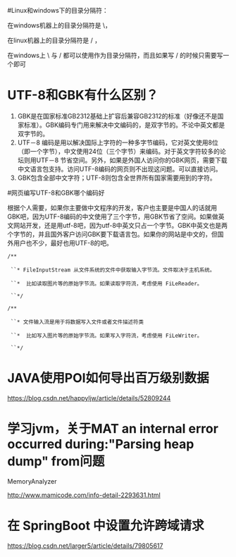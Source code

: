 #Linux和windows下的目录分隔符：

在windows机器上的目录分隔符是 \，

在linux机器上的目录分隔符是 / ，

在windows上 \ 与 / 都可以使用作为目录分隔符，而且如果写 / 的时候只需要写一个即可 



# UTF-8和GBK有什么区别？

1. GBK是在国家标准GB2312基础上扩容后兼容GB2312的标准（好像还不是国家标准）。GBK编码专门用来解决中文编码的，是双字节的。不论中英文都是双字节的。
2. UTF－8 编码是用以解决国际上字符的一种多字节编码，它对英文使用8位（即一个字节），中文使用24位（三个字节）来编码。对于英文字符较多的论坛则用UTF－8 节省空间。另外，如果是外国人访问你的GBK网页，需要下载中文语言包支持。访问UTF-8编码的网页则不出现这问题。可以直接访问。
3. GBK包含全部中文字符；UTF-8则包含全世界所有国家需要用到的字符。 



#网页编写UTF-8和GBK哪个编码好

根据个人需要，如果你主要做中文程序的开发，客户也主要是中国人的话就用GBK吧，因为UTF-8编码的中文使用了三个字节，用GBK节省了空间。如果做英文网站开发，还是用utf-8吧，因为utf-8中英文只占一个字节。GBK中英文也是两个字节的，并且国外客户访问GBK要下载语言包。如果你的网站是中文的，但国外用户也不少，最好也用UTF-8的吧。 



`/**`

` ``* FileInputStream 从文件系统的文件中获取输入字节流。文件取决于主机系统。`

` ``*  比如读取图片等的原始字节流。如果读取字符流，考虑使用 FiLeReader。`

` ``*/`

`/**`

` ``* 文件输入流是用于将数据写入文件或者文件描述符类`

` ``*  比如写入图片等的原始字节流。如果写入字符流，考虑使用 FiLeWriter。`

` ``*/`



# JAVA使用POI如何导出百万级别数据

https://blog.csdn.net/happyljw/article/details/52809244

# 学习jvm，关于MAT an internal error occurred during:"Parsing heap dump" from问题

MemoryAnalyzer

http://www.mamicode.com/info-detail-2293631.html



# 在 SpringBoot 中设置允许跨域请求

https://blog.csdn.net/larger5/article/details/79805617